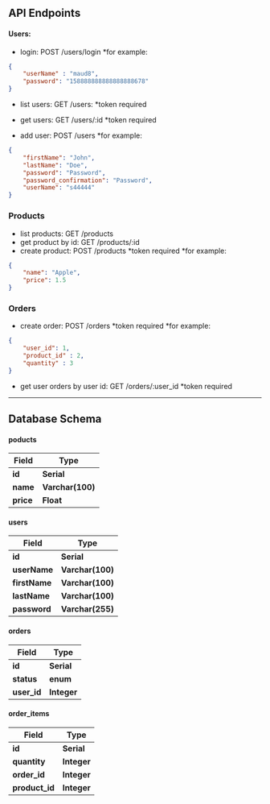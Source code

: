 
## API Endpoints

#### Users:

- login: POST /users/login *for example:
```json
{
    "userName" : "maud8",
    "password": "158888888888888888678"
}
```

- list users: GET /users: *token required

- get users: GET /users/:id *token required

- add user: POST /users *for example:
```json
{
    "firstName": "John",
    "lastName": "Doe",
    "password": "Password",
    "password_confirmation": "Password",
    "userName": "s44444"
}
```

### Products
- list products: GET /products 
- get product by id: GET /products/:id
- create product: POST /products *token required *for example:
```json
{
    "name": "Apple",
    "price": 1.5
}
```

### Orders
- create order: POST /orders *token required *for example:
```json
{
    "user_id": 1,
    "product_id" : 2,
    "quantity" : 3
}
```

- get user orders by user id: GET /orders/:user_id *token required

------------------------------

## Database Schema

#### poducts

| Field        | Type             | 
| ------------ | ---------------- | 
| **id**       | **Serial**       |
| **name**     | **Varchar(100)** |
| **price**    | **Float**        |   

#### users

| Field               | Type             | 
| ------------------- | ---------------- | 
| **id**              | **Serial**       | 
| **userName**        | **Varchar(100)** | 
| **firstName**       | **Varchar(100)** | 
| **lastName**        | **Varchar(100)** | 
| **password**        | **Varchar(255)** | 

#### orders

| Field       | Type             | 
| ----------- | ---------------- |
| **id**      | **Serial**       | 
| **status**  | **enum**         | 
| **user_id** | **Integer**      | 

#### order_items

| Field          | Type             |
| -------------- | ---------------- | 
| **id**         | **Serial**       |
| **quantity**   | **Integer**      |
| **order_id**   | **Integer**      | 
| **product_id** | **Integer**      |
